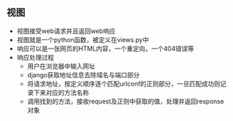 ## 视图

* 视图接受web请求并且返回web响应
* 视图就是一个python函数，被定义在views.py中
* 响应可以是一张网页的HTML内容，一个重定向，一个404错误等
* 响应处理过程
  * 用户在浏览器中输入网址
  * django获取地址信息去除域名与端口部分
  * 将请求地址，按定义顺序逐个匹配urlconf的正则部分，一旦匹配成功则记录下来对应的方法名称
  * 调用找到的方法，接收request及正则中获取的值，处理并返回response对象



